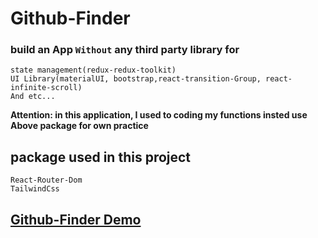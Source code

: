 # Github-Finder
### build an App **`Without`** any third party library for 
    state management(redux-redux-toolkit)
    UI Library(materialUI, bootstrap,react-transition-Group, react-infinite-scroll)
    And etc...

**Attention: in this application, I used to coding my functions insted use Above package for own practice**

## package used in this project
    React-Router-Dom
    TailwindCss

## [Github-Finder Demo](https://davidsh.ir/)


